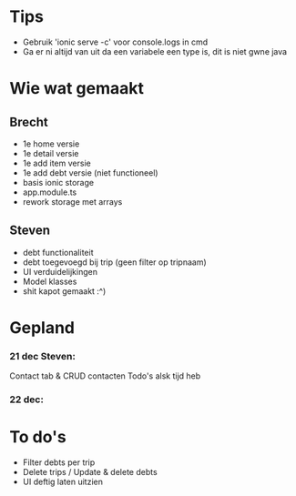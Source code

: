 # Tips

- Gebruik 'ionic serve -c' voor console.logs in cmd
- Ga er ni altijd van uit da een variabele een type is, dit is niet gwne java

# Wie wat gemaakt

## Brecht
 - 1e home versie
 - 1e detail versie
 - 1e add item versie
 - 1e add debt versie (niet functioneel)
 - basis ionic storage
 - app.module.ts
 - rework storage met arrays

 ## Steven
 - debt functionaliteit
 - debt toegevoegd bij trip (geen filter op tripnaam)
 - UI verduidelijkingen
 - Model klasses
 - shit kapot gemaakt :^)
 

 # Gepland

### 21 dec Steven: 
Contact tab & CRUD contacten
Todo's alsk tijd heb

### 22 dec:


# To do's

- Filter debts per trip
- Delete trips / Update & delete debts
- UI deftig laten uitzien
